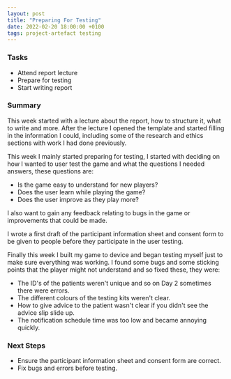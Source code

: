 ```yaml
---
layout: post
title: "Preparing For Testing"
date: 2022-02-20 18:00:00 +0100
tags: project-artefact testing
---
```


### Tasks
- Attend report lecture
- Prepare for testing
- Start writing report

### Summary
This week started with a lecture about the report, how to structure it, what to write and more. After the lecture I opened the template and started filling in the information I could, including some of the research and ethics sections with work I had done previously. 

This week I mainly started preparing for testing, I started with deciding on how I wanted to user test the game and what the questions I needed answers, these questions are:
- Is the game easy to understand for new players?
- Does the user learn while playing the game?
- Does the user improve as they play more? 

I also want to gain any feedback relating to bugs in the game or improvements that could be made. 

I wrote a first draft of the participant information sheet and consent form to be given to people before they participate in the user testing.

Finally this week I built my game to device and began testing myself just to make sure everything was working. I found some bugs and some sticking points that the player might not understand and so fixed these, they were:
- The ID's of the patients weren't unique and so on Day 2 sometimes there were errors.
- The different colours of the testing kits weren't clear.
- How to give advice to the patient wasn't clear if you didn't see the advice slip slide up.
- The notification schedule time was too low and became annoying quickly.

### Next Steps
- Ensure the participant information sheet and consent form are correct.
- Fix bugs and errors before testing.